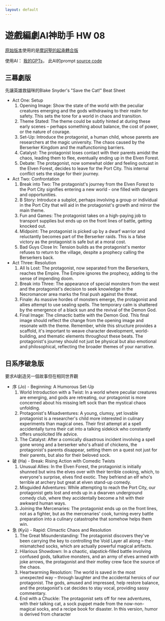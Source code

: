 ```yaml
---
layout: default
---
```


# 遊戲編劇AI神助手 HW 08

[原始版本](https://posetmage.com/Portfolio/Siegel%20Battle/Timeline)使用的是[摩訶聖的起承轉合版](https://www.youtube.com/watch?v=HkZMQc2wYUg&list=PLrmecOkg5HR5dyQANbfpvj3LMg4it-8Yf&index=7)

使用AI： [我的GPTs](https://gptstore.ai/gpts/ZCKhLag1LP)，
此AI的prompt [source code](https://ai.posetmage.com/GPTs/Navi%20-%20Narrative%20Storytelling%20Writer/)


## 三幕劇版
先讓英雄救貓咪的Blake Snyder's "Save the Cat!" Beat Sheet

* Act One: Setup
    1.	Opening Image: Show the state of the world with the peculiar creatures emerging and the gods withdrawing to their realm for safety. This sets the tone for a world in chaos and transition.
    2.	Theme Stated: The theme could be subtly hinted at during these early scenes – perhaps something about balance, the cost of power, or the nature of courage.
    3.	Set-Up: Introduce the protagonist, a human child, whose parents are researchers at the magic university. The chaos caused by the Berserker Kingdom and the malfunctioning barriers.
    4.	Catalyst: The protagonist loses contact with their parents amidst the chaos, leading them to flee, eventually ending up in the Elven Forest.
    5.	Debate: The protagonist, now somewhat older and feeling outcast in the Elven Forest, decides to leave for the Port City. This internal conflict sets the stage for their journey.
* Act Two: Confrontation
    1.	Break into Two: The protagonist's journey from the Elven Forest to the Port City signifies entering a new world - one filled with dangers and opportunities.
    2.	B Story: Introduce a subplot, perhaps involving a group or individual in the Port City that will aid in the protagonist's growth and mirror the main theme.
    3.	Fun and Games: The protagonist takes on a high-paying job to transport supplies but ends up on the front lines of battle, getting knocked out.
    4.	Midpoint: The protagonist is picked up by a dwarf warrior and reluctantly becomes part of the Berserker raids. This is a false victory as the protagonist is safe but at a moral cost.
    5.	Bad Guys Close In: Tension builds as the protagonist's mentor refuses to return to the village, despite a prophecy calling the Berserkers back.
* Act Three: Resolution
    1.	All Is Lost: The protagonist, now separated from the Berserkers, reaches the Empire. The Empire ignores the prophecy, adding to the sense of impending doom.
    2.	Break into Three: The appearance of special monsters from the west and the protagonist's decision to seek knowledge in the Necromancer area marks the final push against the threat.
    3.	Finale: As massive hordes of monsters emerge, the protagonist and allies attempt to use sealing spells. The temporary calm is shattered by the emergence of a black sun and the revival of the Demon God.
    4.	Final Image: The climactic battle with the Demon God. This final image should reflect the change from the opening image and resonate with the theme.
    Remember, while this structure provides a scaffold, it's important to weave character development, world-building, and thematic elements throughout these beats. The protagonist's journey should not just be physical but also emotional and philosophical, reflecting the broader themes of your narrative.

## 日系序破急版
要求AI創造另一個故事但在相同世界觀

* 序 (Jo) - Beginning: A Humorous Set-Up
  1.	World Introduction with a Twist: In a world where peculiar creatures are emerging, and gods are retreating, our protagonist is more concerned about his missing left sock than the mystical chaos unfolding.
  2.	Protagonist's Misadventures: A young, clumsy, yet lovable protagonist is a researcher's child more interested in culinary experiments than magical ones. Their first attempt at a spell accidentally turns their cat into a talking sidekick who constantly offers unsolicited life advice.
  3.	The Catalyst: After a comically disastrous incident involving a spell gone wrong and a berserker who's afraid of chickens, the protagonist's parents disappear, setting them on a quest not just for their parents, but also for their beloved sock.
* 破 (Ha) - Break: Rising Action with Comedic Twists
  1.	Unusual Allies: In the Elven Forest, the protagonist is initially shunned but wins the elves over with their terrible cooking, which, to everyone's surprise, elves find exotic. They befriend an elf who's terrible at archery but great at elven stand-up comedy.
  2.	Misguided Adventures: While attempting to reach the Port City, our protagonist gets lost and ends up in a dwarven underground comedy club, where they accidentally become a hit with their awkward human ways.
  3.	Joining the Mercenaries: The protagonist ends up on the front lines, not as a fighter, but as the mercenaries' cook, turning every battle preparation into a culinary catastrophe that somehow helps them win.
* 急 (Kyū) - Rapid: Climactic Chaos and Resolution
  1.	The Great Misunderstanding: The protagonist discovers they've been carrying the key to controlling the Void Layer all along – their mismatched socks, which are actually powerful magical artifacts.
  2.	Hilarious Showdown: In a chaotic, slapstick-filled battle involving confused gods, talkative monsters, and an army of elves armed with joke arrows, the protagonist and their motley crew face the source of the chaos.
  3.	Heartwarming Resolution: The world is saved in the most unexpected way – through laughter and the accidental heroics of our protagonist. The gods, amused and impressed, help restore balance, and the protagonist's cat decides to stay vocal, providing sassy commentary.
  4.	End with a Chuckle: The protagonist sets off for new adventures, with their talking cat, a sock puppet made from the now-non-magical socks, and a recipe book for disaster.
In this version, humor is derived from character 

